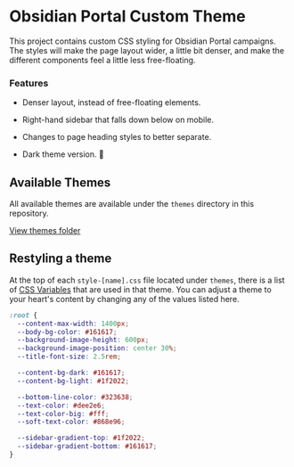 # Obsidian Portal Custom Theme

This project contains custom CSS styling for Obsidian Portal campaigns. The styles will make the page layout wider, a little bit denser, and make the different components feel a little less free-floating.

### Features

- Denser layout, instead of free-floating elements.

- Right-hand sidebar that falls down below on mobile.

- Changes to page heading styles to better separate.

- Dark theme version. 👻

## Available Themes

All available themes are available under the `themes` directory in this repository.

[View themes folder](https://github.com/orjanbp/obsidianportal-theme/tree/master/themes)

## Restyling a theme

At the top of each `style-[name].css` file located under `themes`, there is a list of [CSS Variables](https://developer.mozilla.org/en-US/docs/Web/CSS/Using_CSS_custom_properties) that are used in that theme. You can adjust a theme to your heart's content by changing any of the values listed here.

```css
:root {
  --content-max-width: 1400px;
  --body-bg-color: #161617;
  --background-image-height: 600px;
  --background-image-position: center 30%;
  --title-font-size: 2.5rem;

  --content-bg-dark: #161617;
  --content-bg-light: #1f2022;

  --bottom-line-color: #323638;
  --text-color: #dee2e6;
  --text-color-big: #fff;
  --soft-text-color: #868e96;

  --sidebar-gradient-top: #1f2022;
  --sidebar-gradient-bottom: #161617;
}
```
